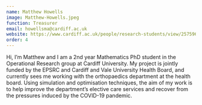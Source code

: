 ```yaml
---
name: Matthew Howells
image: Matthew-Howells.jpeg
function: Treasurer
email: howellsma@cardiff.ac.uk
website: https://www.cardiff.ac.uk/people/research-students/view/2575967-howells-matthew
order: 4
---
```


Hi, I’m Matthew and I am a 2nd year Mathematics PhD student in the Operational Research group at Cardiff University. My project is jointly funded by the EPSRC and Cardiff and Vale University Health Board, and currently sees me working with the orthopaedics department at the health board. Using simulation and optimisation techniques, the aim of my work is to help improve the department’s elective care services and recover from the pressures induced by the COVID-19 pandemic.  
